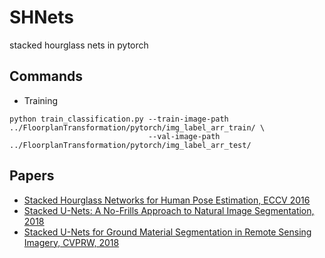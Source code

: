 # SHNets
stacked hourglass nets in pytorch

## Commands
- Training
```
python train_classification.py --train-image-path ../FloorplanTransformation/pytorch/img_label_arr_train/ \
                               --val-image-path ../FloorplanTransformation/pytorch/img_label_arr_test/
```

## Papers
- [Stacked Hourglass Networks for Human Pose Estimation, ECCV 2016](https://arxiv.org/pdf/1603.06937.pdf)
- [Stacked U-Nets: A No-Frills Approach to Natural Image Segmentation, 2018](https://arxiv.org/pdf/1804.10343.pdf)
- [Stacked U-Nets for Ground Material Segmentation in Remote Sensing Imagery, CVPRW, 2018](http://openaccess.thecvf.com/content_cvpr_2018_workshops/papers/w4/Ghosh_Stacked_U-Nets_for_CVPR_2018_paper.pdf)
